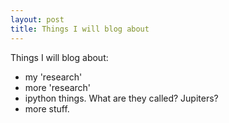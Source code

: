 ```yaml
---
layout: post
title: Things I will blog about
---
```

Things I will blog about:

* my 'research'
* more 'research'
* ipython things. What are they called? Jupiters?
* more stuff.